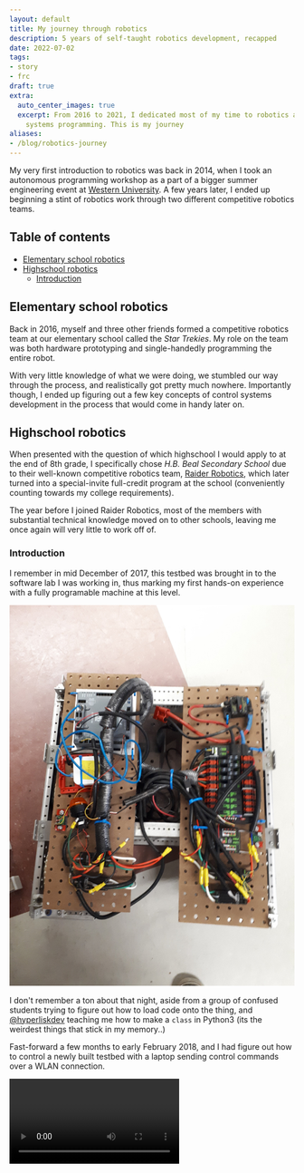 ```yaml
---
layout: default
title: My journey through robotics
description: 5 years of self-taught robotics development, recapped
date: 2022-07-02
tags:
- story
- frc
draft: true
extra:
  auto_center_images: true
  excerpt: From 2016 to 2021, I dedicated most of my time to robotics and control
    systems programming. This is my journey
aliases:
- /blog/robotics-journey
---
```


My very first introduction to robotics was back in 2014, when I took an autonomous programming workshop as a part of a bigger summer engineering event at [Western University](https://www.uwo.ca/). A few years later, I ended up beginning a stint of robotics work through two different competitive robotics teams.

<h2>Table of contents</h2>

- [Elementary school robotics](#elementary-school-robotics)
- [Highschool robotics](#highschool-robotics)
  - [Introduction](#introduction)

## Elementary school robotics

Back in 2016, myself and three other friends formed a competitive robotics team at our elementary school called the *Star Trekies*. My role on the team was both hardware prototyping and single-handedly programming the entire robot.

With very little knowledge of what we were doing, we stumbled our way through the process, and realistically got pretty much nowhere. Importantly though, I ended up figuring out a few key concepts of control systems development in the process that would come in handy later on.

## Highschool robotics

When presented with the question of which highschool I would apply to at the end of 8th grade, I specifically chose *H.B. Beal Secondary School* due to their well-known competitive robotics team, [Raider Robotics](https://www.raiderrobotics.org/), which later turned into a special-invite full-credit program at the school (conveniently counting towards my college requirements).

The year before I joined Raider Robotics, most of the members with substantial technical knowledge moved on to other schools, leaving me once again will very little to work off of.

### Introduction

I remember in mid December of 2017, this testbed was brought in to the software lab I was working in, thus marking my first hands-on experience with a fully programable machine at this level.

![Testbed photo I took](/images/posts/robotics-journey/testbed.jpg)

I don't remember a ton about that night, aside from a group of confused students trying to figure out how to load code onto the thing, and [@hyperliskdev](https://github.com/hyperliskdev) teaching me how to make a `class` in Python3 (its the weirdest things that stick in my memory..)

Fast-forward a few months to early February 2018, and I had figure out how to control a newly built testbed with a laptop sending control commands over a WLAN connection.

<video  style="max-width:100%;" controls>
  <source src="/videos/posts/robotics-journey/2018_drive.mp4">
  Video not supported
</video>
